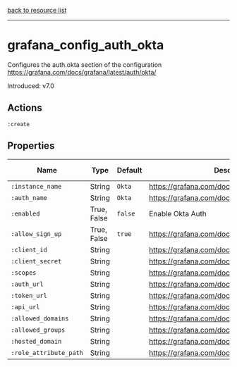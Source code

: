 [back to resource list](https://github.com/sous-chefs/grafana#resources)

---

# grafana_config_auth_okta

Configures the auth.okta section of the configuration <https://grafana.com/docs/grafana/latest/auth/okta/>

Introduced: v7.0

## Actions

`:create`

## Properties

| Name                                      | Type          |  Default                                             | Description                                                      | Allowed Values
| ------------------------------------------| ------------- | ---------------------------------------------------  | ---------------------------------------------------------------  | --------------- |
| `:instance_name`                          | String        | `Okta`                                               | <https://grafana.com/docs/grafana/latest/auth/okta/>             | 
| `:auth_name`                              | String        | `Okta`                                               | <https://grafana.com/docs/grafana/latest/auth/okta/>             |
| `:enabled`                                | True, False   | `false`                                              | Enable Okta Auth                                                 | true, false
| `:allow_sign_up`                          | True, False   | `true`                                               | <https://grafana.com/docs/grafana/latest/auth/okta/>             | true, false
| `:client_id`                              | String        |                                                      | <https://grafana.com/docs/grafana/latest/auth/okta/>             |
| `:client_secret`                          | String        |                                                      | <https://grafana.com/docs/grafana/latest/auth/okta/>             |
| `:scopes`                                 | String        |                                                      | <https://grafana.com/docs/grafana/latest/auth/okta/>             |
| `:auth_url`                               | String        |                                                      | <https://grafana.com/docs/grafana/latest/auth/okta/>             |
| `:token_url`                              | String        |                                                      | <https://grafana.com/docs/grafana/latest/auth/okta/>             |
| `:api_url`                                | String        |                                                      | <https://grafana.com/docs/grafana/latest/auth/okta/>             |
| `:allowed_domains`                        | String        |                                                      | <https://grafana.com/docs/grafana/latest/auth/okta/>             |
| `:allowed_groups`                         | String        |                                                      | <https://grafana.com/docs/grafana/latest/auth/okta/>             |
| `:hosted_domain`                          | String        |                                                      | <https://grafana.com/docs/grafana/latest/auth/okta/>             |
| `:role_attribute_path`                    | String        |                                                      | <https://grafana.com/docs/grafana/latest/auth/okta/>             |
